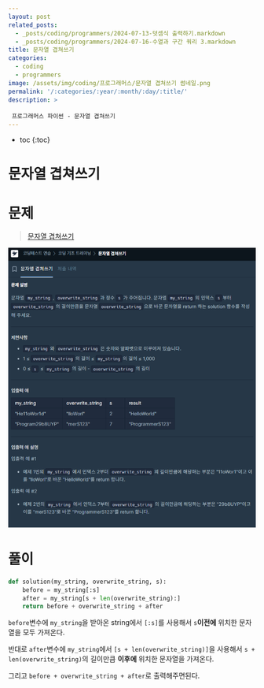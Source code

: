 ```yaml
---
layout: post
related_posts: 
  - _posts/coding/programmers/2024-07-13-덧셈식 출력하기.markdown
  - _posts/coding/programmers/2024-07-16-수열과 구간 쿼리 3.markdown
title: 문자열 겹쳐쓰기
categories:
  - coding
  - programmers
image: /assets/img/coding/프로그래머스/문자열 겹쳐쓰기 썸네일.png
permalink: '/:categories/:year/:month/:day/:title/'
description: >

 프로그래머스 파이썬 - 문자열 겹쳐쓰기
---
```


* toc
{:toc}

# 문자열 겹쳐쓰기

# 문제

> <a href="https://school.programmers.co.kr/learn/courses/30/lessons/181943">문자열 겹쳐쓰기</a>

<img src="/assets/img/coding/프로그래머스/문자열 겹쳐쓰기 문제.png" />

# 풀이

```python
def solution(my_string, overwrite_string, s):
    before = my_string[:s]
    after = my_string[s + len(overwrite_string):]
    return before + overwrite_string + after
```

`before`변수에 `my_string`을 받아온 string에서 `[:s]`를 사용해서 `s`**이전에** 위치한 문자열을 모두 가져온다.

반대로 `after`변수에 `my_string`에서 `[s + len(overwrite_string)]`을 사용해서 `s + len(overwrite_string)`의 길이만큼 **이후에** 위치한 문자열을 가져온다.

그리고 `before + overwrite_string + after`로 출력해주면된다.